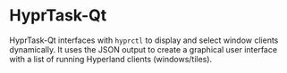 # HyprTask-Qt
HyprTask-Qt interfaces with `hyprctl` to display and select window clients dynamically. It uses the JSON output to create a graphical user interface with a list of running Hyperland clients (windows/tiles).
